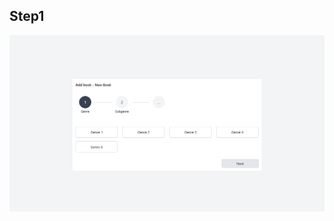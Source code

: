 
## Step1
![Step1](https://github.com/NJevric/stepper-form-angular/blob/master/src/assets/step1.png)
